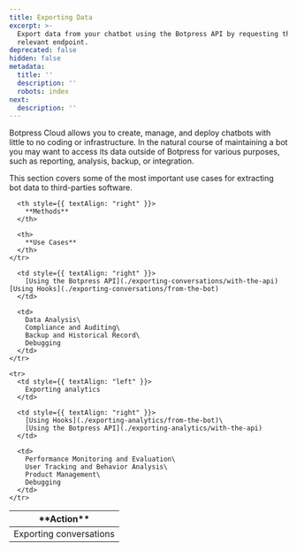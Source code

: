 ```yaml
---
title: Exporting Data
excerpt: >-
  Export data from your chatbot using the Botpress API by requesting the
  relevant endpoint.
deprecated: false
hidden: false
metadata:
  title: ''
  description: ''
  robots: index
next:
  description: ''
---
```

Botpress Cloud allows you to create, manage, and deploy chatbots with little to no coding or infrastructure. In the natural course of maintaining a bot you may want to access its data outside of Botpress for various purposes, such as reporting, analysis, backup, or integration.

This section covers some of the most important use cases for extracting bot data to third-parties software.

<Table align={["left","right",null]}>
  <thead>
    <tr>
      <th style={{ textAlign: "left" }}>
        **Action**
      </th>

      <th style={{ textAlign: "right" }}>
        **Methods**
      </th>

      <th>
        **Use Cases**
      </th>
    </tr>
  </thead>

  <tbody>
    <tr>
      <td style={{ textAlign: "left" }}>
        Exporting conversations
      </td>

      <td style={{ textAlign: "right" }}>
        [Using the Botpress API](./exporting-conversations/with-the-api)  [Using Hooks](./exporting-conversations/from-the-bot)
      </td>

      <td>
        Data Analysis\
        Compliance and Auditing\
        Backup and Historical Record\
        Debugging
      </td>
    </tr>

    <tr>
      <td style={{ textAlign: "left" }}>
        Exporting analytics
      </td>

      <td style={{ textAlign: "right" }}>
        [Using Hooks](./exporting-analytics/from-the-bot)\
        [Using the Botpress API](./exporting-analytics/with-the-api)
      </td>

      <td>
        Performance Monitoring and Evaluation\
        User Tracking and Behavior Analysis\
        Product Management\
        Debugging
      </td>
    </tr>
  </tbody>
</Table>
